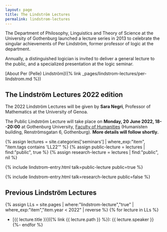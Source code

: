```yaml
---
layout: page
title: The Lindström Lectures
permalink: lindstrom-lectures
---
```


The Department of Philosophy, Linguistics and Theory of Science at the University of Gothenburg launched a lecture series in 2013 to celebrate the singular achievements of Per Lindström, former professor of logic at the department.

Annually, a distinguished logician is invited to deliver a general lecture to the public, and a specialized presentation at the logic seminar.

[About Per (Pelle) Lindström]({% link _pages/lindstrom-lectures/per-lindstrom.md %})

## The Lindström Lectures 2022 edition

The 2022 Lindström Lectures will be given by **Sara Negri**, Professor of Mathematics at the University of Genoa.

The Public Lindström Lecture will take place on **Monday, 20 June 2022, 18--20:00** at Gothenburg University, [Faculty of Humanities](https://www.gu.se/en/humanities) (Humanisten building, Renströmsgatan 6, Gothenburg). **More details will follow shortly.**

{% assign lectures = site.categories['seminars'] | where_exp:"item", "item.tags contains 'LL22'" %}
{% assign public-lecture = lectures | find:"public", true %}
{% assign research-lecture = lectures | find:"public", nil %}

{% include lindstrom-entry.html talk=public-lecture public=true %}

{% include lindstrom-entry.html talk=research-lecture public=false %}

## Previous Lindström Lectures

{% assign LLs = site.pages | where:"lindstrom-lecture","true" | where_exp:"item","item.year < 2022" | reverse %}
{% for lecture in LLs %}
* [{{ lecture.title }}]({% link {{ lecture.path }} %}): {{ lecture.speaker }}
{%- endfor %}
